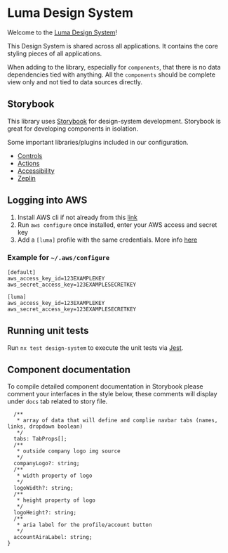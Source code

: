 # Luma Design System

Welcome to the [Luma Design System](https://app.zeplin.io/styleguide/60881b0d7cfcc39928f106be/about)!

This Design System is shared across all applications. It contains the core styling pieces of all applications.

When adding to the library, especially for `components`, that there is no data dependencies tied with anything. All the `components` should be complete view only and not tied to data sources directly.

## Storybook

This library uses [Storybook](https://storybook.js.org/) for design-system development. Storybook is great for developing components in isolation.

Some important libraries/plugins included in our configuration.

- [Controls](https://storybook.js.org/docs/react/essentials/controls)
- [Actions](https://storybook.js.org/docs/react/essentials/actions)
- [Accessibility](https://storybook.js.org/addons/@storybook/addon-a11y)
- [Zeplin](https://storybook.js.org/addons/storybook-zeplin)

## Logging into AWS

1. Install AWS cli if not already from this [link](https://aws.amazon.com/cli/)
2. Run `aws configure` once installed, enter your AWS access and secret key
3. Add a `[luma]` profile with the same credentials. More info [here](https://docs.aws.amazon.com/cli/latest/userguide/cli-configure-profiles.html)

### Example for `~/.aws/configure`

```
[default]
aws_access_key_id=123EXAMPLEKEY
aws_secret_access_key=123EXAMPLESECRETKEY

[luma]
aws_access_key_id=123EXAMPLEKEY
aws_secret_access_key=123EXAMPLESECRETKEY
```

## Running unit tests

Run `nx test design-system` to execute the unit tests via [Jest](https://jestjs.io).

## Component documentation

To compile detailed component documentation in Storybook please comment your interfaces in the style below, these comments will display under `docs` tab related to story file.

```interface GlobalNavProps {
  /**
   * array of data that will define and complie navbar tabs (names, links, dropdown boolean)
   */
  tabs: TabProps[];
  /**
   * outside company logo img source
   */
  companyLogo?: string;
  /**
   * width property of logo
   */
  logoWidth?: string;
  /**
   * height property of logo
   */
  logoHeight?: string;
  /**
   * aria label for the profile/account button
   */
  accountAiraLabel: string;
}
```
